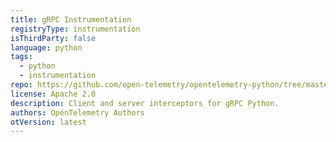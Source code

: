 ```yaml
---
title: gRPC Instrumentation
registryType: instrumentation
isThirdParty: false
language: python
tags:
  - python
  - instrumentation
repo: https://github.com/open-telemetry/opentelemetry-python/tree/master/instrumentation/opentelemetry-instrumentation-grpc
license: Apache 2.0
description: Client and server interceptors for gRPC Python.
authors: OpenTelemetry Authors
otVersion: latest
---
```

